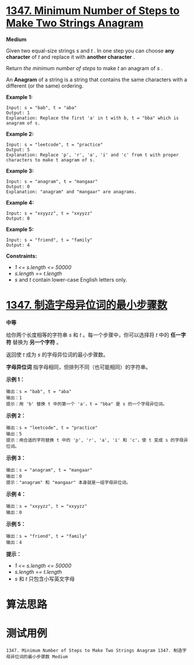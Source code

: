 # [1347. Minimum Number of Steps to Make Two Strings Anagram][enTitle]

**Medium**

Given two equal-size strings  *s*  and  *t* . In one step you can choose **any character**  of  *t*  and replace it with **another character** .

Return  *the minimum number of steps*  to make  *t*  an anagram of  *s* .

An **Anagram**  of a string is a string that contains the same characters with a different (or the same) ordering.



**Example 1:** 

```
Input: s = "bab", t = "aba"
Output: 1
Explanation: Replace the first 'a' in t with b, t = "bba" which is anagram of s.

```

**Example 2:** 

```
Input: s = "leetcode", t = "practice"
Output: 5
Explanation: Replace 'p', 'r', 'a', 'i' and 'c' from t with proper characters to make t anagram of s.

```

**Example 3:** 

```
Input: s = "anagram", t = "mangaar"
Output: 0
Explanation: "anagram" and "mangaar" are anagrams. 

```

**Example 4:** 

```
Input: s = "xxyyzz", t = "xxyyzz"
Output: 0

```

**Example 5:** 

```
Input: s = "friend", t = "family"
Output: 4

```



**Constraints:** 

-  *1 <= s.length <= 50000*  
-  *s.length == t.length*  
-  *s*  and  *t*  contain lower-case English letters only.


# [1347. 制造字母异位词的最小步骤数][cnTitle]

**中等**

给你两个长度相等的字符串  *s*  和  *t* 。每一个步骤中，你可以选择将  *t*  中的 **任一字符**  替换为 **另一个字符** 。

返回使  *t*  成为  *s*  的字母异位词的最小步骤数。

**字母异位词**  指字母相同，但排列不同（也可能相同）的字符串。



**示例 1：** 

```
输出：s = "bab", t = "aba"
输出：1
提示：用 'b' 替换 t 中的第一个 'a'，t = "bba" 是 s 的一个字母异位词。

```

**示例 2：** 

```
输出：s = "leetcode", t = "practice"
输出：5
提示：用合适的字符替换 t 中的 'p', 'r', 'a', 'i' 和 'c'，使 t 变成 s 的字母异位词。

```

**示例 3：** 

```
输出：s = "anagram", t = "mangaar"
输出：0
提示："anagram" 和 "mangaar" 本身就是一组字母异位词。 

```

**示例 4：** 

```
输出：s = "xxyyzz", t = "xxyyzz"
输出：0

```

**示例 5：** 

```
输出：s = "friend", t = "family"
输出：4

```



**提示：** 

-  *1 <= s.length <= 50000*  
-  *s.length == t.length*  
-  *s*  和  *t*  只包含小写英文字母




# 算法思路

# 测试用例
```
1347. Minimum Number of Steps to Make Two Strings Anagram 1347. 制造字母异位词的最小步骤数 Medium
```

[enTitle]: https://leetcode.com/problems/minimum-number-of-steps-to-make-two-strings-anagram/
[cnTitle]: https://leetcode-cn.com/problems/minimum-number-of-steps-to-make-two-strings-anagram/
